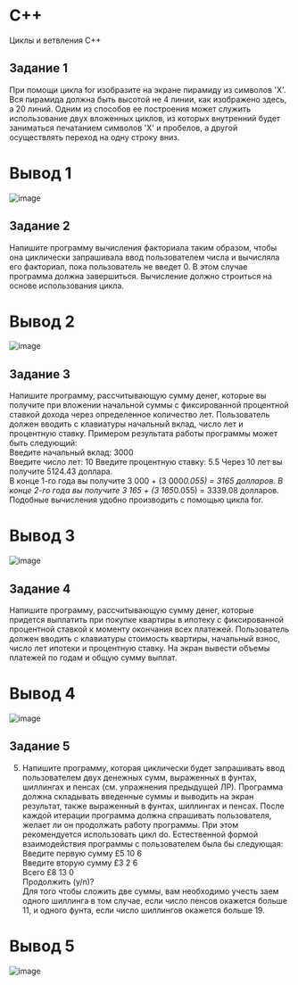 # С++
Циклы и ветвления С++
## Задание 1
При помощи цикла for изобразите на экране пирамиду из символов 'X'.
Вся пирамида должна быть высотой не 4 линии, как изображено здесь, а 20 линий. Одним из способов ее построения может служить использование двух вложенных циклов, из которых внутренний будет заниматься печатанием символов 'X' и пробелов, а другой осуществлять переход на одну строку вниз.   
# Вывод 1

![image](https://github.com/user-attachments/assets/62fc4116-c6e9-47fd-b828-6648efb83192)
## Задание 2
Напишите программу вычисления факториала таким образом, чтобы она циклически запрашивала ввод пользователем числа и вычисляла его факториал, пока пользователь не введет 0. В этом случае программа должна завершиться. Вычисление должно строиться на основе использования цикла.

# Вывод 2

![image](https://github.com/user-attachments/assets/cf0fbd7b-a0bc-4b12-bd7a-bb95b24339aa)

## Задание 3
Напишите программу, рассчитывающую сумму денег, которые вы получите при вложении начальной суммы с фиксированной процентной ставкой дохода через определенное количество лет. Пользователь должен вводить с клавиатуры начальный вклад, число лет и процентную ставку. Примером результата работы программы может быть следующий:   
Введите начальный вклад: 3000   
Введите число лет: 10 
Введите процентную ставку: 5.5 
Через 10 лет вы получите 5124.43 доллара.   
В конце 1-го года вы получите 3 000 + (3 000*0.055) = 3165 долларов. 
В конце 2-го года вы получите 3 165 + (3 165*0.055) = 3339.08 долларов. 
Подобные вычисления удобно производить с помощью цикла for.   

# Вывод 3
![image](https://github.com/user-attachments/assets/a407c6d8-5bb8-43c1-ad87-62fe215d4559)

## Задание 4
Напишите программу, рассчитывающую сумму денег, которые придется выплатить при покупке квартиры в ипотеку с фиксированной процентной ставкой к моменту окончания всех платежей. Пользователь должен вводить с клавиатуры стоимость квартиры, начальный взнос, число лет ипотеки и процентную ставку. На экран вывести объемы платежей по годам и общую сумму выплат.

# Вывод 4

![image](https://github.com/user-attachments/assets/5c05488c-335e-4a22-acc8-148d5467cb83)


## Задание 5
5.	Напишите программу, которая циклически будет запрашивать ввод пользователем двух денежных сумм, выраженных в фунтах, шиллингах и пенсах (см. упражнения предыдущей ЛР). Программа должна складывать введенные суммы и выводить на экран результат, также выраженный в фунтах, шиллингах и пенсах. После каждой итерации программа должна спрашивать пользователя, желает ли он продолжать работу программы. При этом рекомендуется использовать цикл do. Естественной формой взаимодействия программы с пользователем была бы следующая:   
Введите первую сумму   £5 10 6    
Введите вторую сумму   £3 2 6    
Всего   £8 13 0    
Продолжить (у/n)?   
Для того чтобы сложить две суммы, вам необходимо учесть заем одного шиллинга в том случае, если число пенсов окажется больше 11, и одного фунта, если число шиллингов окажется больше 19.   

# Вывод 5
![image](https://github.com/user-attachments/assets/f85414a2-a3eb-4ef9-be6c-6c2ad7e4406d)
